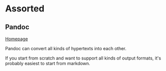 # Assorted

## Pandoc

[Homepage](https://pandoc.org/)

Pandoc can convert all kinds of hypertexts into each other.

If you start from scratch and want to support all kinds of output formats, it's probably easiest to start from markdown.
